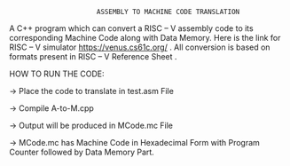                           ASSEMBLY TO MACHINE CODE TRANSLATION
A C++ program which can convert a RISC – V assembly code to its corresponding Machine Code along with Data Memory.
Here is the link for RISC – V simulator https://venus.cs61c.org/ .
All conversion is based on formats present in RISC – V Reference Sheet .


HOW TO RUN THE CODE:

-> Place the code to translate in test.asm File

-> Compile A-to-M.cpp

-> Output will be produced in MCode.mc File

-> MCode.mc has Machine Code in Hexadecimal Form with Program Counter followed by Data Memory Part.
